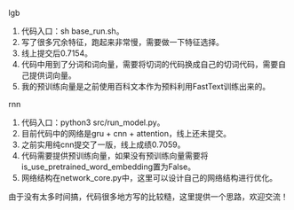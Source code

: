 lgb
  1. 代码入口：sh base_run.sh。
  2. 写了很多冗余特征，跑起来非常慢，需要做一下特征选择。
  3. 线上提交后0.7154。
  4. 代码中用到了分词和词向量，需要将切词的代码换成自己的切词代码，需要自己提供词向量。
  5. 我的预训练向量是之前使用百科文本作为预料利用FastText训练出来的。
  
rnn
  1. 代码入口：python3 src/run_model.py。
  2. 目前代码中的网络是gru + cnn + attention，线上还未提交。
  3. 之前实用纯cnn提交了一版，线上成绩0.7059。
  4. 代码需要提供预训练向量，如果没有预训练向量需要将is_use_pretrained_word_embedding置为False。
  5. 网络结构在network_core.py中，这里可以设计自己的网络结构进行优化。
  
  
由于没有太多时间搞，代码很多地方写的比较糙，这里提供一个思路，欢迎交流！
